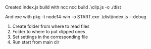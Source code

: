 Created index.js build with ncc
ncc build .\clip.js -o ./dist

And exe with
pkg -t node14-win -o START.exe .\dist\index.js --debug

1. Create folder from where to read files
2. Folder to where to put clipped ones
3. Set settings in the corresponding file
4. Run start from main dir

